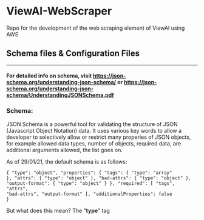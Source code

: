 # ViewAI-WebScraper
<p>Repo for the development of the web scraping element of ViewAI using AWS</p>


## Schema files & Configuration Files
----------------------------------

#### For detailed info on schema, visit https://json-schema.org/understanding-json-schema/ or https://json-schema.org/understanding-json-schema/UnderstandingJSONSchema.pdf

### Schema:
<p>JSON Schema is a powerful tool for validating the structure of JSON (Javascript Object Notation) data.
It uses various key words to allow a developer to selectively allow or restrict many properies of JSON objects, for example allowed data types, number of objects, required data, are additional arguments allowed, the list goes on.</p>
<p>As of 29/01/21, the default schema is as follows:</p>

<code>{
    "type": "object",
    "properties": {
        "tags": {
            "type": "array"
        },
        "attrs": {
            "type": "object"
        },
        "bad-attrs": {
            "type": "object"
        },
        "output-format": {
            "type": "object"
        }
    },
    "required": [
        "tags",
        "attrs",
        "bad-attrs",
        "output-format"
    ],
    "additionalProperties": false
}</code>

<p>But what does this mean? The "<b>type</b>" tag</p>


